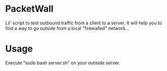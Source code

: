# PacketWall
Lil' script to test outbound traffic from a client to a server. It will help you to find a way to go outside from a local "firewalled" network...

# Usage
Execute "sudo bash server.sh" on your outiside server.
